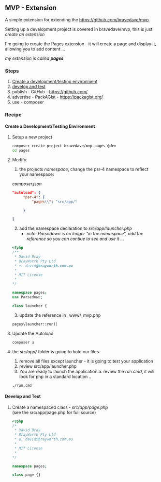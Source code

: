 ## MVP - Extension

A simple extension for extending the https://github.com/bravedave/mvp.

Setting up a development project is covered in bravedave/mvp, this is just _create an extension_

I'm going to create the Pages extension - it will create a page and display it, allowing you to add content ...

_my extension is called __pages___

### Steps
1. <a href="#Development_Environment">Create a development/testing environment</a>
2. <a href="#Develop_Test">develop and test</a>
3. publish - GitHub - https://github.com/
4. advertise - PackAGist -  https://packagist.org/
5. use - composer

### Recipe

<a name="Development_Environment"></a>
#### Create a Development/Testing Environment

1. Setup a new project
   ```bash
   composer create-project bravedave/mvp pages @dev
   cd pages
   ```
2. Modify:
   1. the projects _namespace_, change the psr-4 namespace to reflect your namespace:

   _composer.json_
   ```json
   "autoload": {
        "psr-4": {
            "pages\\": "src/app/"

        }

   }
   ```

   2. add the namespace declaration to _src/app/launcher.php_
      * _note: Parsedown is no longer "in the namespace", add the reference so you can contiue to see and use it ..._

   ```php
   <?php
   /**
    * David Bray
    * BrayWorth Pty Ltd
    * e. david@brayworth.com.au
    *
    * MIT License
    *
   */

   namespace pages;
   use Parsedown;

   class launcher {
   ```

   3. update the reference in _www/_mvp.php
   ```php
   pages\launcher::run()
   ```


3. Update the Autoload
   ```bash
   composer u
   ```

3. the _src/app/_ folder is going to hold our files
   1. remove all files except launcher - it is going to test your application
   2. review src/app/launcher.php
   3. You are ready to launch the application
      a. review the _run.cmd_, it will look for php in a standard location ..

   ```bash
   ./run.cmd
   ```

<a name="Develop_Test"></a>
#### Develop and Test

1. Create a namespaced class - _src/app/page.php_<br />
   (see the src/app/page.php for full source)

   ```php
   <?php
   /*
    * David Bray
    * BrayWorth Pty Ltd
    * e. david@brayworth.com.au
    *
    * MIT License
    *
   */

   namespace pages;

   class page {}
   ```


